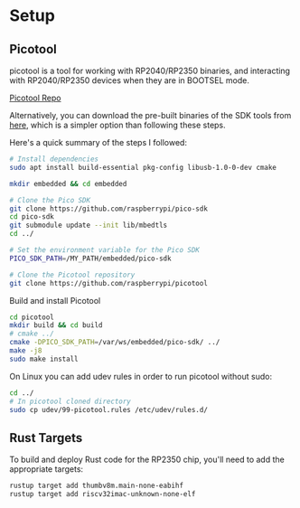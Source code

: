 # Setup

## Picotool
picotool is a tool for working with RP2040/RP2350 binaries, and interacting with RP2040/RP2350 devices when they are in BOOTSEL mode.

[Picotool Repo](https://github.com/raspberrypi/picotool)

<span class="info-box">
Alternatively, you can download the pre-built binaries of the SDK tools from <a href="https://github.com/raspberrypi/pico-sdk-tools">here</a>, which is a simpler option than following these steps. 
</span>

Here's a quick summary of the steps I followed:
```sh
# Install dependencies
sudo apt install build-essential pkg-config libusb-1.0-0-dev cmake

mkdir embedded && cd embedded

# Clone the Pico SDK
git clone https://github.com/raspberrypi/pico-sdk
cd pico-sdk
git submodule update --init lib/mbedtls
cd ../

# Set the environment variable for the Pico SDK
PICO_SDK_PATH=/MY_PATH/embedded/pico-sdk

# Clone the Picotool repository
git clone https://github.com/raspberrypi/picotool
```

Build and install Picotool
```sh
cd picotool
mkdir build && cd build
# cmake ../
cmake -DPICO_SDK_PATH=/var/ws/embedded/pico-sdk/ ../
make -j8
sudo make install
```

On Linux you can add udev rules in order to run picotool without sudo:
```sh
cd ../
# In picotool cloned directory
sudo cp udev/99-picotool.rules /etc/udev/rules.d/
```


## Rust Targets
To build and deploy Rust code for the RP2350 chip, you'll need to add the appropriate targets:

```sh
rustup target add thumbv8m.main-none-eabihf
rustup target add riscv32imac-unknown-none-elf
```

